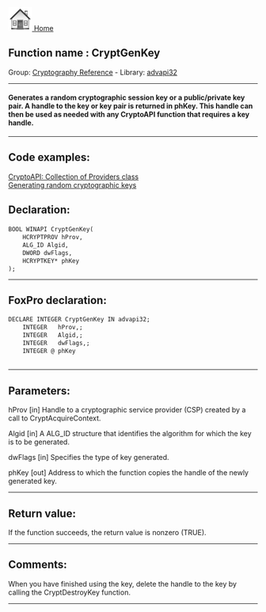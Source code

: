 [<img src="../../images/home.png"> Home ](https://github.com/VFPX/Win32API)  

## Function name : CryptGenKey
Group: [Cryptography Reference](../../functions_group.md#Cryptography_Reference)  -  Library: [advapi32](../../libraries.md#advapi32)  
***  


#### Generates a random cryptographic session key or a public/private key pair. A handle to the key or key pair is returned in phKey. This handle can then be used as needed with any CryptoAPI function that requires a key handle.
***  


## Code examples:
[CryptoAPI: Collection of Providers class](../../samples/sample_463.md)  
[Generating random cryptographic keys](../../samples/sample_590.md)  

## Declaration:
```foxpro  
BOOL WINAPI CryptGenKey(
	HCRYPTPROV hProv,
	ALG_ID Algid,
	DWORD dwFlags,
	HCRYPTKEY* phKey
);  
```  
***  


## FoxPro declaration:
```foxpro  
DECLARE INTEGER CryptGenKey IN advapi32;
	INTEGER   hProv,;
	INTEGER   Algid,;
	INTEGER   dwFlags,;
	INTEGER @ phKey
  
```  
***  


## Parameters:
hProv 
[in] Handle to a cryptographic service provider (CSP) created by a call to CryptAcquireContext.

Algid 
[in] A ALG_ID structure that identifies the algorithm for which the key is to be generated.

dwFlags 
[in] Specifies the type of key generated.

phKey 
[out] Address to which the function copies the handle of the newly generated key.  
***  


## Return value:
If the function succeeds, the return value is nonzero (TRUE).  
***  


## Comments:
When you have finished using the key, delete the handle to the key by calling the CryptDestroyKey function.   
  
***  

